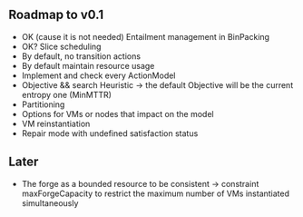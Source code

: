 Roadmap to v0.1
----------------

- OK (cause it is not needed) Entailment management in BinPacking
- OK? Slice scheduling
- By default, no transition actions
- By default maintain resource usage
- Implement and check every ActionModel
- Objective && search Heuristic
   -> the default Objective will be the current entropy one (MinMTTR)
- Partitioning
- Options for VMs or nodes that impact on the model
- VM reinstantiation
- Repair mode with undefined satisfaction status

Later
-----------------
- The forge as a bounded resource to be consistent
 -> constraint maxForgeCapacity to restrict the maximum number of VMs instantiated simultaneously
